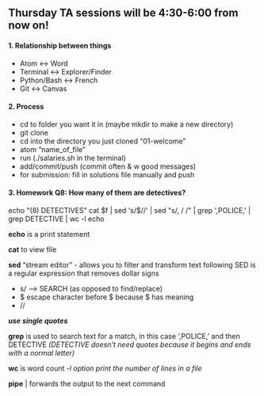 ## Thursday TA sessions will be 4:30-6:00 from now on!

#### 1. Relationship between things
* Atom <-> Word
* Terminal <-> Explorer/Finder
* Python/Bash <-> French
* Git <-> Canvas

#### 2. Process
* cd to folder you want it in (maybe mkdir to make a new directory)
* git clone
* cd into the directory you just cloned “01-welcome”
* atom “name_of_file”
* run (./salaries.sh in the terminal)
* add/commit/push (commit often & w good messages)
* for submission: fill in solutions file manually and push

#### 3. Homework Q8: How many of them are detectives?

echo "(8) DETECTIVES"
cat $f | sed 's/\$//' | sed "s/, / /" | grep ',POLICE,' | grep DETECTIVE | wc -l
echo

**echo** is a print statement

**cat** to view file

**sed** “stream editor” - allows you to filter and transform text
following SED is a regular expression that removes dollar signs

* s/ —> SEARCH (as opposed to find/replace)
* \$ escape character before $ because $ has meaning
* //

***use single quotes***

**grep** is used to search text for a match, in this case ‘,POLICE,’ and then DETECTIVE *(DETECTIVE doesn't need quotes because it begins and ends with a normal letter)*

**wc** is word count
*-l option print the number of lines in a file*

**pipe** | forwards the output to the next command
